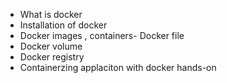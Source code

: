 - What is docker  
- Installation of docker  
- Docker images , containers- Docker file  
- Docker volume  
- Docker registry  
- Containerzing applaciton with docker hands-on